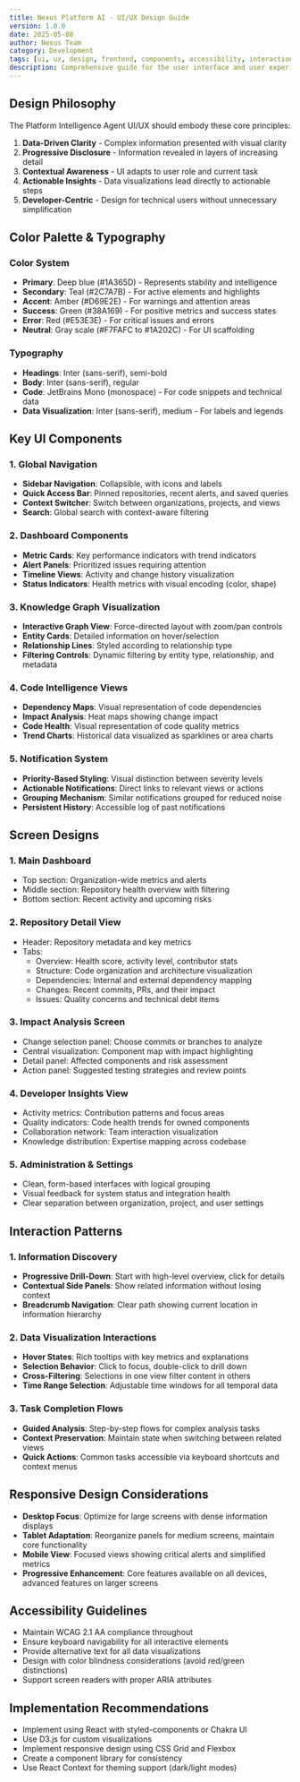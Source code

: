 ```yaml
---
title: Nexus Platform AI - UI/UX Design Guide
version: 1.0.0
date: 2025-05-08
author: Nexus Team
category: Development
tags: [ui, ux, design, frontend, components, accessibility, interaction]
description: Comprehensive guide for the user interface and user experience design of the Nexus Platform AI, including design principles, component specifications, and implementation guidelines.
---
```


## Design Philosophy

The Platform Intelligence Agent UI/UX should embody these core principles:

1. **Data-Driven Clarity** - Complex information presented with visual clarity
2. **Progressive Disclosure** - Information revealed in layers of increasing detail
3. **Contextual Awareness** - UI adapts to user role and current task
4. **Actionable Insights** - Data visualizations lead directly to actionable steps
5. **Developer-Centric** - Design for technical users without unnecessary simplification

## Color Palette & Typography

### Color System

- **Primary**: Deep blue (#1A365D) - Represents stability and intelligence
- **Secondary**: Teal (#2C7A7B) - For active elements and highlights
- **Accent**: Amber (#D69E2E) - For warnings and attention areas
- **Success**: Green (#38A169) - For positive metrics and success states
- **Error**: Red (#E53E3E) - For critical issues and errors
- **Neutral**: Gray scale (#F7FAFC to #1A202C) - For UI scaffolding

### Typography

- **Headings**: Inter (sans-serif), semi-bold
- **Body**: Inter (sans-serif), regular
- **Code**: JetBrains Mono (monospace) - For code snippets and technical data
- **Data Visualization**: Inter (sans-serif), medium - For labels and legends

## Key UI Components

### 1. Global Navigation

- **Sidebar Navigation**: Collapsible, with icons and labels
- **Quick Access Bar**: Pinned repositories, recent alerts, and saved queries
- **Context Switcher**: Switch between organizations, projects, and views
- **Search**: Global search with context-aware filtering

### 2. Dashboard Components

- **Metric Cards**: Key performance indicators with trend indicators
- **Alert Panels**: Prioritized issues requiring attention
- **Timeline Views**: Activity and change history visualization
- **Status Indicators**: Health metrics with visual encoding (color, shape)

### 3. Knowledge Graph Visualization

- **Interactive Graph View**: Force-directed layout with zoom/pan controls
- **Entity Cards**: Detailed information on hover/selection
- **Relationship Lines**: Styled according to relationship type
- **Filtering Controls**: Dynamic filtering by entity type, relationship, and metadata

### 4. Code Intelligence Views

- **Dependency Maps**: Visual representation of code dependencies
- **Impact Analysis**: Heat maps showing change impact
- **Code Health**: Visual representation of code quality metrics
- **Trend Charts**: Historical data visualized as sparklines or area charts

### 5. Notification System

- **Priority-Based Styling**: Visual distinction between severity levels
- **Actionable Notifications**: Direct links to relevant views or actions
- **Grouping Mechanism**: Similar notifications grouped for reduced noise
- **Persistent History**: Accessible log of past notifications

## Screen Designs

### 1. Main Dashboard

- Top section: Organization-wide metrics and alerts
- Middle section: Repository health overview with filtering
- Bottom section: Recent activity and upcoming risks

### 2. Repository Detail View

- Header: Repository metadata and key metrics
- Tabs:
  - Overview: Health score, activity level, contributor stats
  - Structure: Code organization and architecture visualization
  - Dependencies: Internal and external dependency mapping
  - Changes: Recent commits, PRs, and their impact
  - Issues: Quality concerns and technical debt items

### 3. Impact Analysis Screen

- Change selection panel: Choose commits or branches to analyze
- Central visualization: Component map with impact highlighting
- Detail panel: Affected components and risk assessment
- Action panel: Suggested testing strategies and review points

### 4. Developer Insights View

- Activity metrics: Contribution patterns and focus areas
- Quality indicators: Code health trends for owned components
- Collaboration network: Team interaction visualization
- Knowledge distribution: Expertise mapping across codebase

### 5. Administration & Settings

- Clean, form-based interfaces with logical grouping
- Visual feedback for system status and integration health
- Clear separation between organization, project, and user settings

## Interaction Patterns

### 1. Information Discovery

- **Progressive Drill-Down**: Start with high-level overview, click for details
- **Contextual Side Panels**: Show related information without losing context
- **Breadcrumb Navigation**: Clear path showing current location in information hierarchy

### 2. Data Visualization Interactions

- **Hover States**: Rich tooltips with key metrics and explanations
- **Selection Behavior**: Click to focus, double-click to drill down
- **Cross-Filtering**: Selections in one view filter content in others
- **Time Range Selection**: Adjustable time windows for all temporal data

### 3. Task Completion Flows

- **Guided Analysis**: Step-by-step flows for complex analysis tasks
- **Context Preservation**: Maintain state when switching between related views
- **Quick Actions**: Common tasks accessible via keyboard shortcuts and context menus

## Responsive Design Considerations

- **Desktop Focus**: Optimize for large screens with dense information displays
- **Tablet Adaptation**: Reorganize panels for medium screens, maintain core functionality
- **Mobile View**: Focused views showing critical alerts and simplified metrics
- **Progressive Enhancement**: Core features available on all devices, advanced features on larger screens

## Accessibility Guidelines

- Maintain WCAG 2.1 AA compliance throughout
- Ensure keyboard navigability for all interactive elements
- Provide alternative text for all data visualizations
- Design with color blindness considerations (avoid red/green distinctions)
- Support screen readers with proper ARIA attributes

## Implementation Recommendations

- Implement using React with styled-components or Chakra UI
- Use D3.js for custom visualizations
- Implement responsive design using CSS Grid and Flexbox
- Create a component library for consistency
- Use React Context for theming support (dark/light modes)
